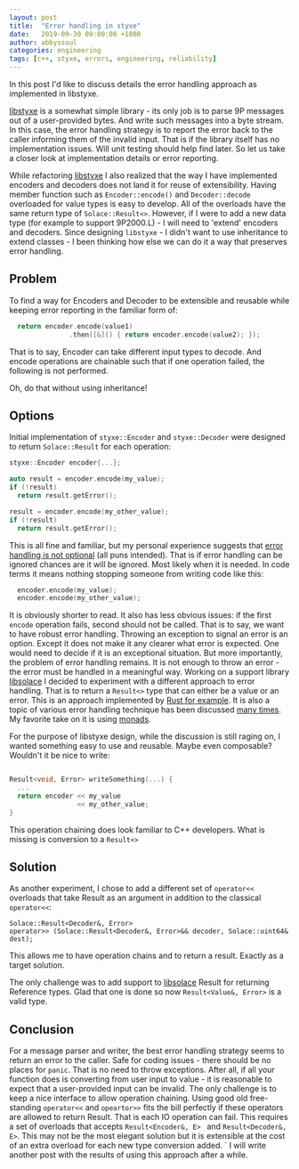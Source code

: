 ```yaml
---
layout: post
title:  "Error handling in styxe"
date:   2019-09-30 09:00:00 +1000
author: abbyssoul
categories: engineering
tags: [c++, styxe, errors, engineering, reliability]
---
```


In this post I'd like to discuss details the error handling approach as implemented in libstyxe.

[libstyxe][libstyxe-git] is a somewhat simple library - its only job is to parse 9P messages out of a user-provided bytes. And write such messages into a byte stream.
In this case, the error handling strategy is to report the error back to the caller informing them of the invalid input.
That is if the library itself has no implementation issues. Will unit testing should help find later. So let us take a closer look at implementation details
or error reporting.

While refactoring [libstyxe][libstyxe-git] I also realized that the way I have implemented encoders and decoders does not land it for reuse of extensibility.
Having member function such as `Encoder::encode()` and `Decoder::decode` overloaded for value types is easy to develop. All of the overloads have the same
return type of `Solace::Result<>`. However, if I were to add a new data type (for example to support 9P2000.L) - I will need to 'extend' encoders and decoders.
Since designing `libstyxe` - I didn't want to use inheritance to extend classes - I been thinking how else we can do it a way that preserves error handling.

## Problem
To find a way for Encoders and Decoder to be extensible and reusable while keeping error reporting in the familiar form of:
```cpp
  return encoder.encode(value1)
               .then([&]() { return encoder.encode(value2); });
```

That is to say, Encoder can take different input types to decode. And encode operations are chainable such that
if one operation failed, the following is not performed.

Oh, do that without using inheritance!


## Options
Initial implementation of `styxe::Encoder` and `styxe::Decoder` were designed to return `Solace::Result` for each operation:

```cpp
styxe::Encoder encoder{...};

auto result = encoder.encode(my_value);
if (!result)
  return result.getError();

result = encoder.encode(my_other_value);
if (!result)
  return result.getError();

```

This is all fine and familiar, but my personal experience suggests that [error handling
is not optional][optional-failure] (all puns intended). That is if error handling can be ignored chances are it will be ignored.
Most likely when it is needed. In code terms it means nothing stopping someone from writing code like this:

```cpp
  encoder.encode(my_value);
  encoder.encode(my_other_value);
```

It is obviously shorter to read. It also has less obvious issues: if the first `encode` operation fails, second should not be called.
That is to say, we want to have robust error handling. Throwing an exception to signal an error is an option. Except it does not
make it any clearer what error is expected. One would need to decide if it is an exceptional situation.
But more importantly, the problem of error handling remains. It is not enough to throw an error - the error must be handled in a meaningful way.
Working on a support library [libsolace][libsolace-git] I decided to experiment with a different approach to error handling.
That is to return a `Result<>` type that can either be a value or an error. This is an approach implemented by [Rust for example][rust-error-handling].
It is also a topic of various error handling technique has been discussed [many times][error-proposal]. My favorite take on it is using [monads][escaping-hell-monads].

For the purpose of libstyxe design, while the discussion is still raging on, I wanted something easy to use and reusable. Maybe even composable?  
Wouldn't it be nice to write:

```cpp

Result<void, Error> writeSomething(...) {
  ...
  return encoder << my_value
                 << my_other_value;  
}
```

This operation chaining does look familiar to C++ developers. What is missing is conversion to a `Result<>`

## Solution
As another experiment, I chose to add a different set of `operator<<` overloads that take Result as an argument in addition to the classical
`operator<<`:

```
Solace::Result<Decoder&, Error>
operator>> (Solace::Result<Decoder&, Error>&& decoder, Solace::uint64& dest);
```

This allows me to have operation chains and to return a result. Exactly as a target solution.

The only challenge was to add support to [libsolace][libsolace-git] Result for returning Reference types.
Glad that one is done so now `Result<Value&, Error>` is a valid type.

## Conclusion

For a message parser and writer, the best error handling strategy seems to return an error to the caller. Safe for coding issues - there should be no places for `panic`. That is no need to throw exceptions. After all, if all your function does is converting from user input to value - it is reasonable to expect that a user-provided input can be invalid. The only challenge is to keep a nice interface to allow operation chaining. Using good old free-standing
`operator<<` and `opeartor>>` fits the bill perfectly if these operators are allowed to return Result. That is each IO operation can fail.
This requires a set of overloads that accepts `Result<Encoder&, E> ` and `Result<Decoder&, E>`.
This may not be the most elegant solution but it is extensible at the cost of an extra overload for each new type conversion added. `
I will write another post with the results of using this approach after a while.


[libstyxe-git]: https://github.com/abbyssoul/libstyxe
[libsolace-git]: https://github.com/abbyssoul/libsolace
[optional-failure]: https://isocpp.org/blog/2019/02/optional-is-not-a-failure-phil-nash-meeting-cpp-2018
[rust-error-handling]: https://doc.rust-lang.org/book/ch09-00-error-handling.html
[escaping-hell-monads]: https://philipnilsson.github.io/Badness10k/posts/2017-05-07-escaping-hell-with-monads.html
[error-proposal]: http://www.open-std.org/jtc1/sc22/wg21/docs/papers/2018/p0709r0.pdf
